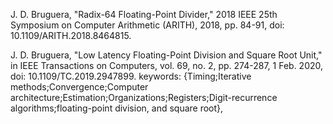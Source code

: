 J. D. Bruguera, "Radix-64 Floating-Point Divider," 2018 IEEE 25th Symposium on Computer Arithmetic (ARITH), 2018, pp. 84-91, doi: 10.1109/ARITH.2018.8464815.

J. D. Bruguera, "Low Latency Floating-Point Division and Square Root Unit," in IEEE Transactions on Computers, vol. 69, no. 2, pp. 274-287, 1 Feb. 2020, doi: 10.1109/TC.2019.2947899. keywords: {Timing;Iterative methods;Convergence;Computer architecture;Estimation;Organizations;Registers;Digit-recurrence algorithms;floating-point division, and square root},